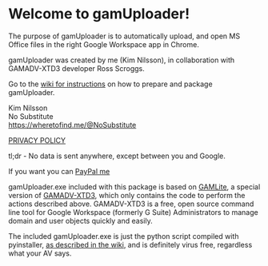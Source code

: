 # Welcome to gamUploader!

The purpose of gamUploader is to automatically upload, and open MS Office files in the right Google Workspace app in Chrome.

gamUploader was created by me (Kim Nilsson), in collaboration with GAMADV-XTD3 developer Ross Scroggs.

Go to the [wiki for instructions](https://github.com/NoSubstitute/gamUploader/wiki) on how to prepare and package gamUploader.<br>

Kim Nilsson<br>
No Substitute<br>
https://wheretofind.me/@NoSubstitute

[PRIVACY POLICY](https://tools.no-substitute.com/pp)

tl;dr - No data is sent anywhere, except between you and Google.

If you want you can [PayPal me](https://www.paypal.me/NoSubstitute/25USD)

gamUploader.exe included with this package is based on [GAMLite](https://github.com/taers232c/GAMLite), a special version of [GAMADV-XTD3](https://github.com/taers232c/GAMADV-XTD3), which only contains the code to perform the actions described above. GAMADV-XTD3 is a free, open source command line tool for Google Workspace (formerly G Suite) Administrators to manage domain and user objects quickly and easily.

The included gamUploader.exe is just the python script compiled with pyinstaller, [as described in the wiki](https://github.com/NoSubstitute/gamUploader/wiki/Compile-your-own-gamUploader-(optional)), and is definitely virus free, regardless what your AV says.
